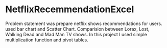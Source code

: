 # NetflixRecemmendationExcel
Problem statement was prepare netflix shows recommendations for users. 
used bar chart and Scatter Chart. 
Comparision between Lorax, Lost, Walking Dead and Mad Man TV shows. 
In this project I used simple multiplication function and pivot tables.
